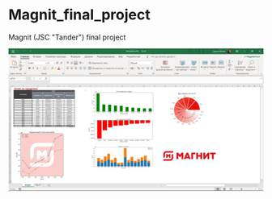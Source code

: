 # Magnit_final_project
Magnit (JSC "Tander") final project

![Final report](https://github.com/Lak1n26/Magnit_final_project/blob/main/images/screenshot.png)
